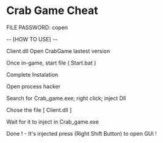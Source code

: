 # Crab Game Cheat

FILE PASSWORD: copen

-- [HOW TO USE] --

Client.dll
Open CrabGame lastest version

Once in-game, start file ( Start.bat )

Complete Instalation

Open process hacker

Search for Crab_game.exe; right click; inject Dll

Chose the file [ Client.dll ]

Wait for it to inject in Crab_game.exe

Done ! - It's injected press (Right Shift Button) to open GUI !
